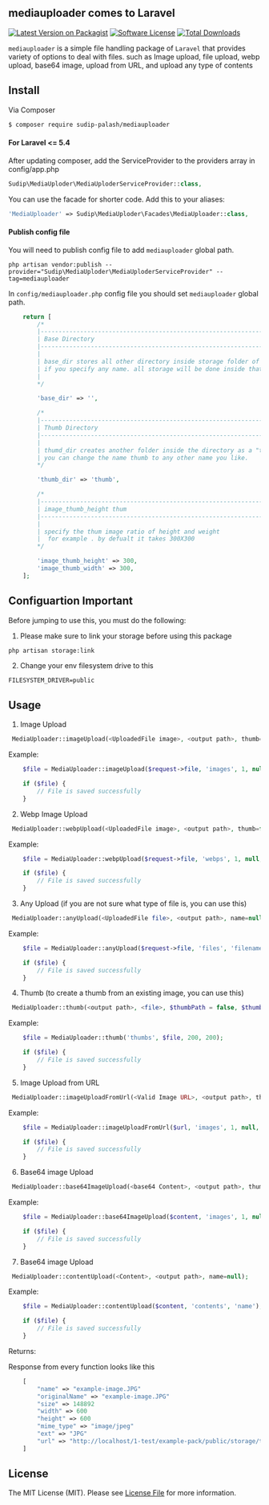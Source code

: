 ## mediauploader comes to Laravel

[![Latest Version on Packagist][ico-version]][link-packagist]
[![Software License][ico-license]](LICENSE.md)
[![Total Downloads][ico-downloads]][link-downloads]


`mediauploader` is a simple file handling package of `Laravel` that provides variety of options to deal with files. such as Image upload, file upload, webp upload, 
base64 image, upload from URL, and upload any type of contents

## Install

Via Composer

```bash
$ composer require sudip-palash/mediauploader
```

#### For Laravel <= 5.4

After updating composer, add the ServiceProvider to the providers array in config/app.php

```php
Sudip\MediaUploder\MediaUploderServiceProvider::class,
```

You can use the facade for shorter code. Add this to your aliases:

```php
'MediaUploader' => Sudip\MediaUploder\Facades\MediaUploader::class,
```

#### Publish config file

You will need to publish config file to add `mediauploader` global path.

```
php artisan vendor:publish --provider="Sudip\MediaUploder\MediaUploderServiceProvider" --tag=mediauploader
```

In `config/mediauploader.php` config file you should set `mediauploader` global path.

```php
    return [
        /*
        |--------------------------------------------------------------------------
        | Base Directory
        |--------------------------------------------------------------------------
        |
        | base_dir stores all other directory inside storage folder of your laravel application by default
        | if you specify any name. all storage will be done inside that directory or name that you specified
        | 
        */

        'base_dir' => '',

        /*
        |--------------------------------------------------------------------------
        | Thumb Directory
        |--------------------------------------------------------------------------
        |
        | thumd_dir creates another folder inside the directory as a "thumb" by default 
        | you can change the name thumb to any other name you like. 
        */

        'thumb_dir' => 'thumb',

        /*
        |--------------------------------------------------------------------------
        | image_thumb_height thum
        |--------------------------------------------------------------------------
        |
        | specify the thum image ratio of height and weight
        |  for example . by defualt it takes 300X300
        */

        'image_thumb_height' => 300,
        'image_thumb_width' => 300,
    ];
```

## Configuartion Important
Before jumping to use this, you must do the following:

1. Please make sure to link your storage before using this package
```bash
php artisan storage:link
```
2. Change your env filesystem drive to this
```
FILESYSTEM_DRIVER=public
```

## Usage
1. Image Upload

```php
 MediaUploader::imageUpload(<UploadedFile image>, <output path>, thumb=false, name=null, $imageResize = [], $thumbResize = [0, 0]);
```

Example:

```php
    $file = MediaUploader::imageUpload($request->file, 'images', 1, null, [600, 600]);

    if ($file) {
        // File is saved successfully
    }
```
2. Webp Image Upload

```php
 MediaUploader::webpUpload(<UploadedFile image>, <output path>, thumb=false, name=null, $imageResize = [], $thumbResize = [0, 0]);
```

Example:

```php
    $file = MediaUploader::webpUpload($request->file, 'webps', 1, null, [600, 600]);

    if ($file) {
        // File is saved successfully
    }
```

3. Any Upload (if you are not sure what type of file is, you can use this)

```php
 MediaUploader::anyUpload(<UploadedFile file>, <output path>, name=null);
```

Example:

```php
    $file = MediaUploader::anyUpload($request->file, 'files', 'filename');

    if ($file) {
        // File is saved successfully
    }
```

4. Thumb (to create a thumb from an existing image, you can use this)

```php
 MediaUploader::thumb(<output path>, <file>, $thumbPath = false, $thumbWidth = 0, $thumbHeight = 0);
```

Example:

```php
    $file = MediaUploader::thumb('thumbs', $file, 200, 200);

    if ($file) {
        // File is saved successfully
    }
```

5. Image Upload from URL

```php
 MediaUploader::imageUploadFromUrl(<Valid Image URL>, <output path>, thumb=false, name=null, $imageResize = [], $thumbResize = [0, 0]);
```

Example:

```php
    $file = MediaUploader::imageUploadFromUrl($url, 'images', 1, null, [600, 600]);

    if ($file) {
        // File is saved successfully
    }
```

6. Base64 image Upload

```php
 MediaUploader::base64ImageUpload(<base64 Content>, <output path>, thumb=false, name=null, $imageResize = [], $thumbResize = [0, 0]);
```

Example:

```php
    $file = MediaUploader::base64ImageUpload($content, 'images', 1, null, [600, 600]);

    if ($file) {
        // File is saved successfully
    }
```


7. Base64 image Upload

```php
 MediaUploader::contentUpload(<Content>, <output path>, name=null);
```

Example:

```php
    $file = MediaUploader::contentUpload($content, 'contents', 'name');

    if ($file) {
        // File is saved successfully
    }
```


Returns:

Response from every function looks like this
```php
    [
        "name" => "example-image.JPG"
        "originalName" => "example-image.JPG"
        "size" => 148892
        "width" => 600
        "height" => 600
        "mime_type" => "image/jpeg"
        "ext" => "JPG"
        "url" => "http://localhost/1-test/example-pack/public/storage/test/example-image.JPG"
    ]
```

## License

The MIT License (MIT). Please see [License File](LICENSE.md) for more information.

[ico-version]: https://img.shields.io/packagist/v/sudip-palash/mediauploader?style=flat-square
[ico-downloads]: https://img.shields.io/packagist/dt/sudip-palash/mediauploader?style=flat-square
[ico-license]: https://img.shields.io/github/license/sudippalash/mediauploader?style=flat-square
[link-packagist]: https://packagist.org/packages/sudip-palash/mediauploader
[link-downloads]: https://packagist.org/packages/sudip-palash/mediauploader
[link-author]: https://github.com/sudippalash
